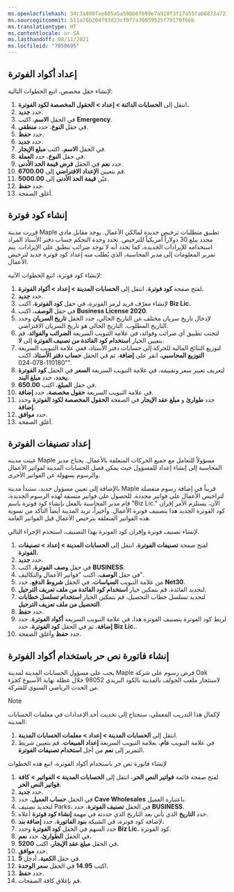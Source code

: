 ```yaml
---
ms.openlocfilehash: 34c3a808fae605a5a50bb6fb99e7a910f3f17a55fa66873a72309cc593bb7fd8
ms.sourcegitcommit: 511a76b204f93d23cf9f7a70059525f79170f6bb
ms.translationtype: HT
ms.contentlocale: ar-SA
ms.lasthandoff: 08/11/2021
ms.locfileid: "7058695"
---
```


## <a name="set-up-billing-codes"></a>إعداد أكواد الفوترة

لإنشاء حقل مخصص، اتبع الخطوات التالية:

1.  انتقل إلى **الحسابات الدائنة > إعداد > الحقول المخصصة لكود الفوترة.**
2.  حدد **جديد‎**.
3.  في الحقل **الاسم**، اكتب **Emergency‎‎**.
4.  في حقل **النوع**، حدد **منطقي**.
5.  حدد **حفظ**.
6.  حدد **جديد‎**.
7.  في الحقل **الاسم**، اكتب **مبلغ الإيجار**.
8.  في حقل **النوع**، حدد **العملة**.
9.  حدد **نعم** في الحقل **فرض قيمة الحد الأدنى**.
10. قم بتعيين **الإعداد الافتراضي** إلى **6700.00**.
11. عيّن **قيمة الحد الأدنى** إلى **5000.00**.
12. حدد **حفظ**.
13. أغلق الصفحة.

## <a name="create-a-billing-code"></a>إنشاء كود فوترة

قررت مدينة Maple تطبيق متطلبات ترخيص جديدة لمالكي الأعمال. يوجد مقابل مادي محدد يبلغ 30 دولاراً أمريكياً للترخيص. تحدد وحدة التحكم حساب دفتر الأستاذ المراد استخدامه للإيرادات الجديدة، كما تحدد أنه لا توجد ضرائب تنطبق على الإيرادات.
يتم تمرير المعلومات إلى مدير المحاسبة، الذي يُطلب منه إعداد كود فوترة جديد لترخيص الأعمال.

لإنشاء كود فوترة، اتبع الخطوات الآتية:

1.  لفتح صفحة **كود فوترة**، انتقل إلى **الحسابات المدينة > إعداد > أكواد الفوترة.**
2.  حدد **جديد**.
3.  لإنشاء معرّف فريد لرمز الفوترة، في حقل **كود الفوترة**، اكتب **Biz Lic.**
4.  في حقل **الوصف**، اكتب **Business License 2020**.
5.  لإدخال تاريخ سريان مختلف عن التاريخ الحالي، حدد الحقل **تاريخ السريان** وحدد التاريخ المطلوب. التاريخ الحالي هو تاريخ السريان الافتراضي.
6.  لتجنب تطبيق أي ضرائب وفوائد، في علامة التبويب السريعة **الضرائب والفوائد**، قم بتعيين الخيار **استخدام كود الفائدة من تصنيف الفوترة** إلى **لا**. 
7.  لتوزيع النتائج المالية للحركة إلى حسابات دفتر الأستاذ، ففي علامة التبويب السريعة **التوزيع المحاسبي**، انقر على **إضافة**، ثم في الحقل **حساب دفتر الأستاذ**، اكتب "110180-078-024".
8.  لتعريف تعبير سعر وتقييمه، في علامة التبويب السريعة **السعر** في الحقل **كود الفوترة يحدد**، حدد **مبلغ البند.**
9.  في حقل **المبلغ**، اكتب **650.00**.
10. في علامة التبويب السريعة **حقول مخصصة**، حدد **إضافة**.
11. حدد **طوارئ** و **مبلغ عقد الإيجار** في الصفحة **الحقول المخصصة لكود الفوترة** وحدد **إضافة**.
12. حدد **موافق**.
13. أغلق الصفحة.

## <a name="set-up-billing-classifications"></a>إعداد تصنيفات الفوترة

عينت مدينة Maple مسؤولاً للتعامل مع جميع الحركات المتعلقة بالأعمال. يحتاج مدير المحاسبة إلى إنشاء إعداد للمسؤول حيث يمكن فصل الحسابات المدينة لفواتير الأعمال والرسوم بسهولة عن الفواتير الأخرى.

بالإضافة إلى تعيين مسؤول جديد، ستبدأ مدينة Maple قريباً في إضافة رسوم منفصلة لتراخيص الأعمال على فواتير محددة. للحصول على فواتير متسقة لهذه الرسوم الجديدة، قام مدير المحاسبة بالفعل بإنشاء كود فوترة باسم "Biz Lic." الآن، يستلزم الأمر إقران كود الفوترة الجديد هذا بتصنيف فوترة الأعمال. وأخيراً، تريد المدينة أيضاً التأكد من تسوية هذه الفواتير المتعلقة بترخيص الأعمال قبل الفواتير العامة.

لإنشاء تصنيف فوترة وإقران كود الفوترة بهذا التصنيف، استخدم الإجراء التالي.

1.  لفتح صفحة **تصنيفات الفوترة**، انتقل إلى **الحسابات المدينة > إعداد > تصنيفات الفوترة.**
2.  حدد **جديد**.
3.  في حقل **وصف الفوترة**، اكتب **BUSINESS**.
4.  في حقل **الوصف**، اكتب "فواتير الأعمال والتكاليف".
5.  من علامة التبويب **السياسات**، في الحقل **شروط الدفع**، حدد **Net30**.
6.  لتحديد الفائدة، قم بتمكين خيار **استخدام كود الفائدة من ملف تعريف الترحيل**.
7.  لتحديد تسلسل خطاب التحصيل، قم بتمكين الخيار **استخدام تسلسل خطابات التحصيل من ملف تعريف الترحيل**.
8.  حدد **حفظ**.
9.  لربط كود الفوترة بتصنيف الفوترة هذا، في علامة التبويب السريعة **أكواد الفوترة**، حدد **إضافة**، ثم في الحقل **كود الفوترة**، حدد **Biz Lic.**.
10. حدد **حفظ** وأغلق الصفحة.

## <a name="create-a-free-text-invoice-by-using-billing-codes"></a>إنشاء فاتورة نص حر باستخدام أكواد الفوترة

يجب على مسؤول الحسابات المدينة لمدينة Maple فرض رسوم على شركة Oak لاستئجار ملعب الجولف بالمدينة بالكود البريدي 98052 خلال عطلة نهاية الأسبوع كجزء من الحدث الرياضي السنوي للشركة.

> [!NOTE] 
> لإكمال هذا التدريب المعملي، ستحتاج إلى تحديث أحد الإعدادات في معلمات الحسابات المدينة:

1. انتقل إلى **الحسابات المدينة > إعداد > معلمات الحسابات المدينة**.
2. في علامة التبويب **عام**، بعلامة التبويب السريعة **إعداد المبيعات**، قم بتعيين شريط التمرير إلى **نعم** من أجل **استخدام تصنيفات الفوترة**.

لإنشاء فاتورة نص حر باستخدام أكواد الفوترة، اتبع هذه الخطوات

1.  لفتح صفحة قائمة **فواتير النص الحر**، انتقل إلى **الحسابات المدينة > الفواتير >** **كافة فواتير النص الحر**.
2.  حدد **جديد**.
3.  في الحقل **حساب العميل**، حدد **Cave Wholesales** باعتباره العميل.
4.  لتحديد تصنيف Parks، في الحقل **تصنيف الفوترة**، حدد **BUSINESS‎**.
7.  حدد **التاريخ** الذي يأتي بعد التاريخ الذي حددته في مهمة **إنشاء كود فوترة** أعلاه.
5.  لإضافة كود فوترة، في الشبكة **بنود الفاتورة**، حدد **إضافة بند.**
6.  حدد السهم في الحقل **كود الفوترة** وحدد **Biz Lic.** كود الفوترة.
7.  في الحقل **الطوارئ**، حدد **نعم.**
11. في الحقل **مبلغ عقد الإيجار**، اكتب **5200.**
12. حدد **موافق**.
12. في حقل **الكمية**، أدخِل **5**.
8.  اكتب **14.95** في الحقل **سعر الوحدة**.
9.  حدد **حفظ**.
10. قم بإغلاق كافة الصفحات.
